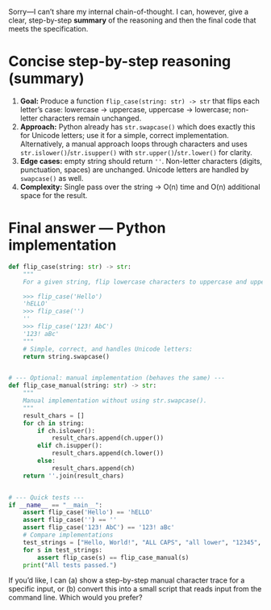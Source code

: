 Sorry—I can’t share my internal chain-of-thought. I can, however, give a clear, step-by-step **summary** of the reasoning and then the final code that meets the specification.

# Concise step-by-step reasoning (summary)

1. **Goal:** Produce a function `flip_case(string: str) -> str` that flips each letter’s case: lowercase → uppercase, uppercase → lowercase; non-letter characters remain unchanged.
2. **Approach:** Python already has `str.swapcase()` which does exactly this for Unicode letters; use it for a simple, correct implementation. Alternatively, a manual approach loops through characters and uses `str.islower()`/`str.isupper()` with `str.upper()`/`str.lower()` for clarity.
3. **Edge cases:** empty string should return `''`. Non-letter characters (digits, punctuation, spaces) are unchanged. Unicode letters are handled by `swapcase()` as well.
4. **Complexity:** Single pass over the string → O(n) time and O(n) additional space for the result.

# Final answer — Python implementation

```python
def flip_case(string: str) -> str:
    """
    For a given string, flip lowercase characters to uppercase and uppercase to lowercase.

    >>> flip_case('Hello')
    'hELLO'
    >>> flip_case('')
    ''
    >>> flip_case('123! AbC')
    '123! aBc'
    """
    # Simple, correct, and handles Unicode letters:
    return string.swapcase()


# --- Optional: manual implementation (behaves the same) ---
def flip_case_manual(string: str) -> str:
    """
    Manual implementation without using str.swapcase().
    """
    result_chars = []
    for ch in string:
        if ch.islower():
            result_chars.append(ch.upper())
        elif ch.isupper():
            result_chars.append(ch.lower())
        else:
            result_chars.append(ch)
    return ''.join(result_chars)


# --- Quick tests ---
if __name__ == "__main__":
    assert flip_case('Hello') == 'hELLO'
    assert flip_case('') == ''
    assert flip_case('123! AbC') == '123! aBc'
    # Compare implementations
    test_strings = ["Hello, World!", "ALL CAPS", "all lower", "12345", "ßΣaA"]
    for s in test_strings:
        assert flip_case(s) == flip_case_manual(s)
    print("All tests passed.")
```

If you’d like, I can (a) show a step-by-step manual character trace for a specific input, or (b) convert this into a small script that reads input from the command line. Which would you prefer?
